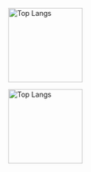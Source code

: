 <p align="left"> 
  <img 
    alt="Top Langs" 
    height="150px" 
    src="https://github-readme-stats.vercel.app/api/top-langs/?username=yamoyamoto&layout=compact&theme=dark" 
  />

<img 
  alt="Top Langs" 
  height="150px" 
  src="https://github-readme-stats.vercel.app/api?username=yamoyamoto&theme=dark&show_icons=true"
/>

</p>
<!--
🌱 I’m currently learning Go, TypeScript, and PHP
-->